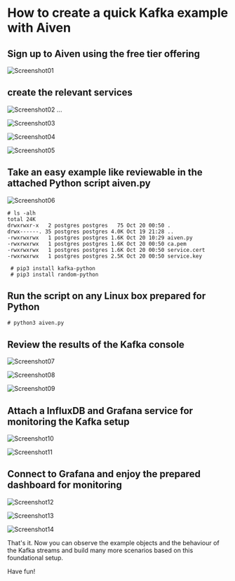 # How to create a quick Kafka example with Aiven

## Sign up to Aiven using the free tier offering

![Screenshot01](https://github.com/dkrautschick/aiven/blob/main/screenshots/AivenKafkaWalkThrough_screenshot01.jpg)

## create the relevant services

![Screenshot02](https://github.com/dkrautschick/aiven/blob/main/screenshots/AivenKafkaWalkThrough_screenshot02.jpg)
...

![Screenshot03](https://github.com/dkrautschick/aiven/blob/main/screenshots/AivenKafkaWalkThrough_screenshot03.jpg)

![Screenshot04](https://github.com/dkrautschick/aiven/blob/main/screenshots/AivenKafkaWalkThrough_screenshot04.jpg)

![Screenshot05](https://github.com/dkrautschick/aiven/blob/main/screenshots/AivenKafkaWalkThrough_screenshot05.jpg)


## Take an easy example like reviewable in the attached Python script aiven.py

![Screenshot06](https://github.com/dkrautschick/aiven/blob/main/screenshots/AivenKafkaWalkThrough_screenshot06.jpg)

```
# ls -alh
total 24K
drwxrwxr-x   2 postgres postgres   75 Oct 20 00:50 .
drwx------. 35 postgres postgres 4.0K Oct 19 21:28 ..
-rwxrwxrwx   1 postgres postgres 1.6K Oct 20 10:29 aiven.py
-rwxrwxrwx   1 postgres postgres 1.6K Oct 20 00:50 ca.pem
-rwxrwxrwx   1 postgres postgres 1.6K Oct 20 00:50 service.cert
-rwxrwxrwx   1 postgres postgres 2.5K Oct 20 00:50 service.key
```

```
 # pip3 install kafka-python
 # pip3 install random-python
```


## Run the script on any Linux box prepared for Python

```
# python3 aiven.py

```

## Review the results of the Kafka console

![Screenshot07](https://github.com/dkrautschick/aiven/blob/main/screenshots/AivenKafkaWalkThrough_screenshot07.jpg)

![Screenshot08](https://github.com/dkrautschick/aiven/blob/main/screenshots/AivenKafkaWalkThrough_screenshot08.jpg)

![Screenshot09](https://github.com/dkrautschick/aiven/blob/main/screenshots/AivenKafkaWalkThrough_screenshot09.jpg)

## Attach a InfluxDB and Grafana service for monitoring the Kafka setup

![Screenshot10](https://github.com/dkrautschick/aiven/blob/main/screenshots/AivenKafkaWalkThrough_screenshot10.jpg)

![Screenshot11](https://github.com/dkrautschick/aiven/blob/main/screenshots/AivenKafkaWalkThrough_screenshot11.jpg)

## Connect to Grafana and enjoy the prepared dashboard for monitoring

![Screenshot12](https://github.com/dkrautschick/aiven/blob/main/screenshots/AivenKafkaWalkThrough_screenshot12.jpg)

![Screenshot13](https://github.com/dkrautschick/aiven/blob/main/screenshots/AivenKafkaWalkThrough_screenshot13.jpg)

![Screenshot14](https://github.com/dkrautschick/aiven/blob/main/screenshots/AivenKafkaWalkThrough_screenshot14.jpg)

That's it. Now you can observe the example objects and the behaviour of the Kafka streams and build many more scenarios
based on this foundational setup.

Have fun!
